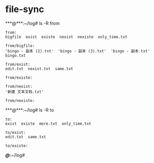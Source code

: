 # file-sync
\*\*\*@\*\*\*:~/log# ls -R from
```
from:
bigfile  exist  existe  nexist  nexiste  only_time.txt

from/bigfile:
'bingo - 副本 (2).txt'  'bingo - 副本 (3).txt'  'bingo - 副本.txt'   bingo.txt

from/exist:
edit.txt  nexist.txt  same.txt

from/existe:

from/nexist:
'新建 文本文档.txt'

from/nexiste:
```
\*\*\*@\*\*\*:~/log# ls -R to
```
to:
exist  existe  more.txt  only_time.txt

to/exist:
edit.txt  same.txt

to/existe:
```
***@***:~/log#
